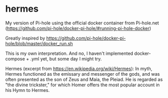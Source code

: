 # hermes
My version of Pi-hole using the official docker container from Pi-hole.net (https://github.com/pi-hole/docker-pi-hole/#running-pi-hole-docker)

Greatly inspired by https://github.com/pi-hole/docker-pi-hole/blob/master/docker_run.sh

This is my own interpretation. And no, I haven't implemented docker-compose + .yml yet, but some day I might try.

Hermes (excerpt from https://en.wikipedia.org/wiki/Hermes):
In myth, Hermes functioned as the emissary and messenger of the gods, and was often presented as the son of Zeus and Maia, the Pleiad. He is regarded as "the divine trickster," for which Homer offers the most popular account in his Hymn to Hermes.
